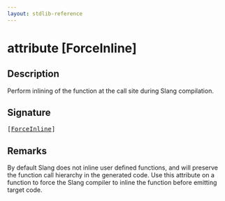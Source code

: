 ```yaml
---
layout: stdlib-reference
---
```


# attribute [ForceInline]

## Description

Perform inlining of the function at the call site during Slang compilation.

## Signature

<pre>
[<a href=".html">ForceInline</a>]
</pre>

## Remarks

By default Slang does not inline user defined functions, and will preserve the function call hierarchy in the generated code.
Use this attribute on a function to force the Slang compiler to inline the function before emitting target code.


